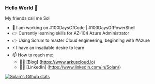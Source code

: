 ### Hello World 👋

My friends call me Sol

- 🔭 I am working on #100DaysOfCode | #100DaysOfPowerShell
- :point_right: Currently learning skills for AZ-104 Azure Administrator
- :point_right: Using Scrum to master Cloud engineering, beginning with #Azure
- ⚡ I have an insatiable desire to learn
- 📫 How to reach me:
  - :man_technologist: [Blog] (https://www.arkuscloud.io)
  - :man_technologist: [LinkedIn] (https://www.linkedin.com/in/Solan/)

[![Solan's Github stats](https://github-readme-stats.vercel.app/api?username=arkuscloud&count_private=true&show_icons=true&theme=radical&hide_rank=false)](https://github.com/anuraghazra/github-readme-stats)
